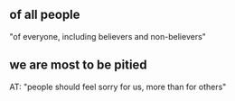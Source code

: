 ## of all people ##

"of everyone, including believers and non-believers"

## we are most to be pitied ##

AT: "people should feel sorry for us, more than for others"
